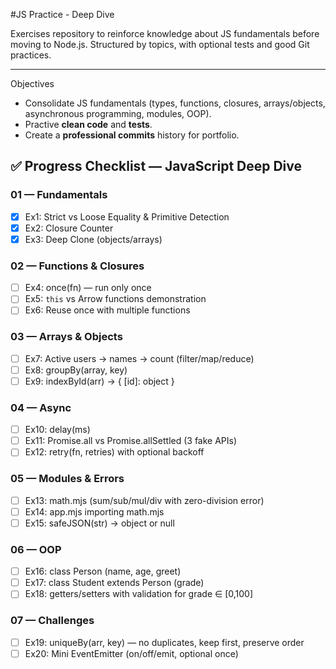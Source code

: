#JS Practice - Deep Dive

Exercises repository to reinforce knowledge about JS fundamentals before moving to Node.js.
Structured by topics, with optional tests and good Git practices.

--- 

Objectives

- Consolidate JS fundamentals (types, functions, closures, arrays/objects, asynchronous programming, modules, OOP).
- Practive **clean code** and **tests**.
- Create a **professional commits** history for portfolio.

## ✅ Progress Checklist — JavaScript Deep Dive

### 01 — Fundamentals
- [x] Ex1: Strict vs Loose Equality & Primitive Detection
- [x] Ex2: Closure Counter
- [x] Ex3: Deep Clone (objects/arrays)

### 02 — Functions & Closures
- [ ] Ex4: once(fn) — run only once
- [ ] Ex5: `this` vs Arrow functions demonstration
- [ ] Ex6: Reuse once with multiple functions

### 03 — Arrays & Objects
- [ ] Ex7: Active users → names → count (filter/map/reduce)
- [ ] Ex8: groupBy(array, key)
- [ ] Ex9: indexById(arr) → { [id]: object }

### 04 — Async
- [ ] Ex10: delay(ms)
- [ ] Ex11: Promise.all vs Promise.allSettled (3 fake APIs)
- [ ] Ex12: retry(fn, retries) with optional backoff

### 05 — Modules & Errors
- [ ] Ex13: math.mjs (sum/sub/mul/div with zero-division error)
- [ ] Ex14: app.mjs importing math.mjs
- [ ] Ex15: safeJSON(str) → object or null

### 06 — OOP
- [ ] Ex16: class Person (name, age, greet)
- [ ] Ex17: class Student extends Person (grade)
- [ ] Ex18: getters/setters with validation for grade ∈ [0,100]

### 07 — Challenges
- [ ] Ex19: uniqueBy(arr, key) — no duplicates, keep first, preserve order
- [ ] Ex20: Mini EventEmitter (on/off/emit, optional once)
